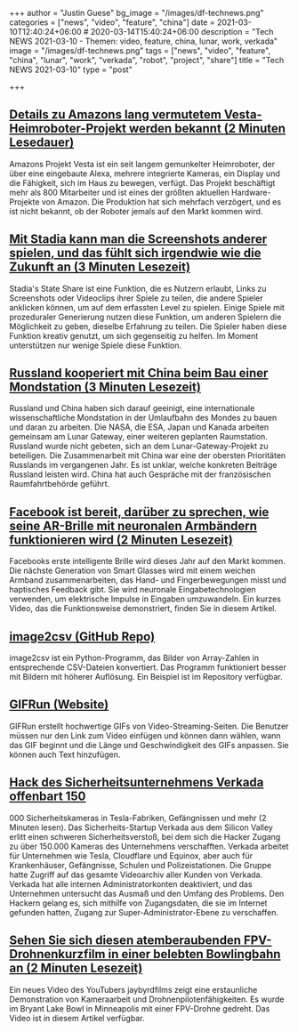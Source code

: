 +++
author = "Justin Guese"
bg_image = "/images/df-technews.png"
categories = ["news", "video", "feature", "china"]
date = 2021-03-10T12:40:24+06:00 # 2020-03-14T15:40:24+06:00
description = "Tech NEWS 2021-03-10 - Themen: video, feature, china, lunar, work, verkada"
image = "/images/df-technews.png"
tags = ["news", "video", "feature", "china", "lunar", "work", "verkada", "robot", "project", "share"]
title = "Tech NEWS 2021-03-10"
type = "post"

+++

## [Details zu Amazons lang vermutetem Vesta-Heimroboter-Projekt werden bekannt (2 Minuten Lesedauer)](https://www.slashgear.com/amazons-long-rumored-vesta-home-robot-project-details-leak-09663001/)

 Amazons Projekt Vesta ist ein seit langem gemunkelter Heimroboter, der über eine eingebaute Alexa, mehrere integrierte Kameras, ein Display und die Fähigkeit, sich im Haus zu bewegen, verfügt. Das Projekt beschäftigt mehr als 800 Mitarbeiter und ist eines der größten aktuellen Hardware-Projekte von Amazon. Die Produktion hat sich mehrfach verzögert, und es ist nicht bekannt, ob der Roboter jemals auf den Markt kommen wird.

## [Mit Stadia kann man die Screenshots anderer spielen, und das fühlt sich irgendwie wie die Zukunft an (3 Minuten Lesezeit)](https://www.pcgamer.com/stadia-lets-you-play-peoples-screenshots-and-it-feels-kinda-like-the-future/)

 Stadia's State Share ist eine Funktion, die es Nutzern erlaubt, Links zu Screenshots oder Videoclips ihrer Spiele zu teilen, die andere Spieler anklicken können, um auf dem erfassten Level zu spielen. Einige Spiele mit prozeduraler Generierung nutzen diese Funktion, um anderen Spielern die Möglichkeit zu geben, dieselbe Erfahrung zu teilen. Die Spieler haben diese Funktion kreativ genutzt, um sich gegenseitig zu helfen. Im Moment unterstützen nur wenige Spiele diese Funktion.

## [Russland kooperiert mit China beim Bau einer Mondstation (3 Minuten Lesezeit)](https://www.theverge.com/2021/3/9/22321114/lunar-moon-space-station-russia-china-agreement-nasa)

 Russland und China haben sich darauf geeinigt, eine internationale wissenschaftliche Mondstation in der Umlaufbahn des Mondes zu bauen und daran zu arbeiten. Die NASA, die ESA, Japan und Kanada arbeiten gemeinsam am Lunar Gateway, einer weiteren geplanten Raumstation. Russland wurde nicht gebeten, sich an dem Lunar-Gateway-Projekt zu beteiligen. Die Zusammenarbeit mit China war eine der obersten Prioritäten Russlands im vergangenen Jahr. Es ist unklar, welche konkreten Beiträge Russland leisten wird. China hat auch Gespräche mit der französischen Raumfahrtbehörde geführt.

## [Facebook ist bereit, darüber zu sprechen, wie seine AR-Brille mit neuronalen Armbändern funktionieren wird (2 Minuten Lesezeit)](https://www.cnet.com/news/facebooks-ready-to-talk-about-how-its-ar-glasses-will-work-with-neural-wristbands/)

 Facebooks erste intelligente Brille wird dieses Jahr auf den Markt kommen. Die nächste Generation von Smart Glasses wird mit einem weichen Armband zusammenarbeiten, das Hand- und Fingerbewegungen misst und haptisches Feedback gibt. Sie wird neuronale Eingabetechnologien verwenden, um elektrische Impulse in Eingaben umzuwandeln. Ein kurzes Video, das die Funktionsweise demonstriert, finden Sie in diesem Artikel.

## [image2csv (GitHub Repo)](https://github.com/artperrin/image2csv)

 image2csv ist ein Python-Programm, das Bilder von Array-Zahlen in entsprechende CSV-Dateien konvertiert. Das Programm funktioniert besser mit Bildern mit höherer Auflösung. Ein Beispiel ist im Repository verfügbar.

## [GIFRun (Website)](https://gifrun.com/)

 GIFRun erstellt hochwertige GIFs von Video-Streaming-Seiten. Die Benutzer müssen nur den Link zum Video einfügen und können dann wählen, wann das GIF beginnt und die Länge und Geschwindigkeit des GIFs anpassen. Sie können auch Text hinzufügen.

## [Hack des Sicherheitsunternehmens Verkada offenbart 150](https://www.theverge.com/2021/3/9/22322122/verkada-hack-150000-security-cameras-tesla-factory-cloudflare-jails-hospitals)

000 Sicherheitskameras in Tesla-Fabriken, Gefängnissen und mehr (2 Minuten lesen). Das Sicherheits-Startup Verkada aus dem Silicon Valley erlitt einen schweren Sicherheitsverstoß, bei dem sich die Hacker Zugang zu über 150.000 Kameras des Unternehmens verschafften. Verkada arbeitet für Unternehmen wie Tesla, Cloudflare und Equinox, aber auch für Krankenhäuser, Gefängnisse, Schulen und Polizeistationen. Die Gruppe hatte Zugriff auf das gesamte Videoarchiv aller Kunden von Verkada. Verkada hat alle internen Administratorkonten deaktiviert, und das Unternehmen untersucht das Ausmaß und den Umfang des Problems. Den Hackern gelang es, sich mithilfe von Zugangsdaten, die sie im Internet gefunden hatten, Zugang zur Super-Administrator-Ebene zu verschaffen.

## [Sehen Sie sich diesen atemberaubenden FPV-Drohnenkurzfilm in einer belebten Bowlingbahn an (2 Minuten Lesezeit)](https://www.theverge.com/2021/3/9/22321576/fpv-drone-footage-short-film-bowling-alley-bryant-lake-bowl)

 Ein neues Video des YouTubers jaybyrdfilms zeigt eine erstaunliche Demonstration von Kameraarbeit und Drohnenpilotenfähigkeiten. Es wurde im Bryant Lake Bowl in Minneapolis mit einer FPV-Drohne gedreht. Das Video ist in diesem Artikel verfügbar.

